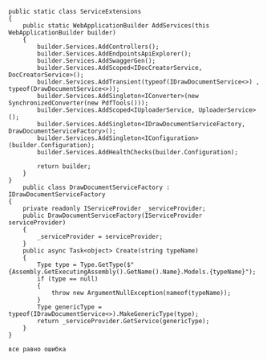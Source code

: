     public static class ServiceExtensions
    {
        public static WebApplicationBuilder AddServices(this WebApplicationBuilder builder)
        {
            builder.Services.AddControllers();
            builder.Services.AddEndpointsApiExplorer();
            builder.Services.AddSwaggerGen();
            builder.Services.AddScoped<IDocCreatorService, DocCreatorService>();
            builder.Services.AddTransient(typeof(IDrawDocumentService<>) , typeof(DrawDocumentService<>));
            builder.Services.AddSingleton<IConverter>(new SynchronizedConverter(new PdfTools()));
            builder.Services.AddScoped<IUploaderService, UploaderService>();
            builder.Services.AddSingleton<IDrawDocumentServiceFactory, DrawDocumentServiceFactory>();
            builder.Services.AddSingleton<IConfiguration>(builder.Configuration);
            builder.Services.AddHealthChecks(builder.Configuration);

            return builder;
        }
    }
        public class DrawDocumentServiceFactory : IDrawDocumentServiceFactory
    {
        private readonly IServiceProvider _serviceProvider;
        public DrawDocumentServiceFactory(IServiceProvider serviceProvider) 
        {
            _serviceProvider = serviceProvider;
        }
        public async Task<object> Create(string typeName) 
        {
            Type type = Type.GetType($"{Assembly.GetExecutingAssembly().GetName().Name}.Models.{typeName}");
            if (type == null) 
            {
                throw new ArgumentNullException(nameof(typeName));
            }
            Type genericType = typeof(IDrawDocumentService<>).MakeGenericType(type); 
            return _serviceProvider.GetService(genericType);
        }
    }

    все равно ошибка
